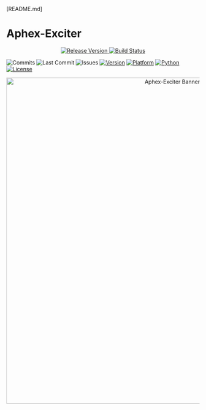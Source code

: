 [README.md]

# Aphex-Exciter

<p align="center">
  <a href="https://github.com/whisprer/aphex-exciter/releases"> 
    <img src="https://img.shields.io/github/v/release/whisprer/aphex-exciter?color=4CAF50&label=release" alt="Release Version"> 
  </a>
  <a href="https://github.com/whisprer/aphex-exciter/actions"> 
    <img src="https://img.shields.io/github/actions/workflow/status/whisprer/aphex-exciter/lint-and-plot.yml?label=build" alt="Build Status"> 
  </a>
</p>

![Commits](https://img.shields.io/github/commit-activity/m/whisprer/aphex-exciter?label=commits) 
![Last Commit](https://img.shields.io/github/last-commit/whisprer/aphex-exciter) 
![Issues](https://img.shields.io/github/issues/whisprer/aphex-exciter) 
[![Version](https://img.shields.io/badge/version-3.1.1-blue.svg)](https://github.com/whisprer/aphex-exciter) 
[![Platform](https://img.shields.io/badge/platform-Windows%2010%2F11-lightgrey.svg)](https://www.microsoft.com/windows)
[![Python](https://img.shields.io/badge/python-3.8%2B-blue.svg)](https://www.python.org)
[![License](https://img.shields.io/badge/license-MIT-green.svg)](LICENSE)

<p align="center">
  <img src="aphex-exciter-banner.png" width="850" alt="Aphex-Exciter Banner">
